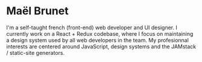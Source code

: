# Maël Brunet

I'm a self-taught french (front-end) web developer and UI designer.
I currently work on a React + Redux codebase, where I focus on maintaining a design system used by all web developers in the team.
My profesionnal interests are centered around JavaScript, design systems and the JAMstack / static-site generators.
